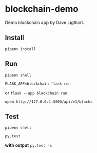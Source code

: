 # blockchain-demo

Demo blockchain app by Dave Ligthart.

## Install

`pipenv install`

## Run

`pipenv shell`

`FLASK_APP=blockchain flask run`

or `flask --app blockchain run`

`open http://127.0.0.1:5000/api/v1/blocks`

## Test

`pipenv shell`

`py.test`

**with output**
`py.test -s`